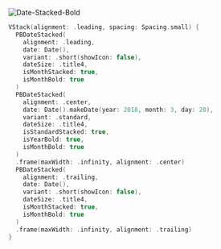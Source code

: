 ![Date-Stacked-Bold](https://github.com/powerhome/playbook-swift/assets/54749071/e241e4b8-efce-4872-99f9-aefb1e3007d2)
```swift
VStack(alignment: .leading, spacing: Spacing.small) {
  PBDateStacked(
    alignment: .leading,
    date: Date(),
    variant: .short(showIcon: false),
    dateSize: .title4,
    isMonthStacked: true,
    isMonthBold: true
  )
  PBDateStacked(
    alignment: .center,
    date: Date().makeDate(year: 2018, month: 3, day: 20),
    variant: .standard,
    dateSize: .title4,
    isStandardStacked: true,
    isYearBold: true,
    isMonthBold: true
  )
  .frame(maxWidth: .infinity, alignment: .center)
  PBDateStacked(
    alignment: .trailing, 
    date: Date(),
    variant: .short(showIcon: false),
    dateSize: .title4,
    isMonthStacked: true,
    isMonthBold: true
  )
  .frame(maxWidth: .infinity, alignment: .trailing)
}
```
